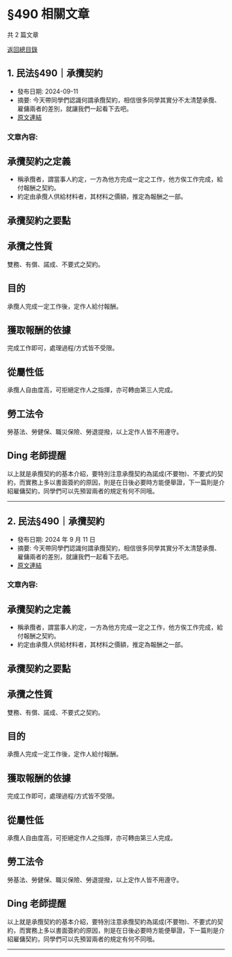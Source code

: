 # §490 相關文章

共 2 篇文章

[返回總目錄](00_總目錄.md)

## 1. 民法§490｜承攬契約

- 發布日期: 2024-09-11
- 摘要: 今天帶同學們認識何謂承攬契約，相信很多同學其實分不太清楚承攬、雇傭兩者的差別，就讓我們一起看下去吧。
- [原文連結](https://www.jasper-realestate.com/%e6%b0%91%e6%b3%95490_%e6%89%bf%e6%94%ac_%e5%a5%91%e7%b4%84/)

### 文章內容:

## 承攬契約之定義

- 稱承攬者，謂當事人約定，一方為他方完成一定之工作，他方俟工作完成，給付報酬之契約。
- 約定由承攬人供給材料者，其材料之價額，推定為報酬之一部。

## 承攬契約之要點

## 承攬之性質

雙務、有償、諾成、不要式之契約。

## 目的

承攬人完成一定工作後，定作人給付報酬。

## 獲取報酬的依據

完成工作即可，處理過程/方式皆不受限。

## 從屬性低

承攬人自由度高，可拒絕定作人之指揮，亦可轉由第三人完成。

## 勞工法令

勞基法、勞健保、職災保險、勞退提撥，以上定作人皆不用遵守。

## Ding 老師提醒

以上就是承攬契約的基本介紹，要特別注意承攬契約為諾成(不要物)、不要式的契約，而實務上多以書面簽約的原因，則是在日後必要時方能便舉證，下一篇則是介紹雇傭契約，同學們可以先預習兩者的規定有何不同哦。

---

## 2. 民法§490｜承攬契約

- 發布日期: 2024 年 9 月 11 日
- 摘要: 今天帶同學們認識何謂承攬契約，相信很多同學其實分不太清楚承攬、雇傭兩者的差別，就讓我們一起看下去吧。
- [原文連結](https://www.jasper-realestate.com/%e6%b0%91%e6%b3%95490_%e6%89%bf%e6%94%ac_%e5%a5%91%e7%b4%84/)

### 文章內容:

## 承攬契約之定義

- 稱承攬者，謂當事人約定，一方為他方完成一定之工作，他方俟工作完成，給付報酬之契約。
- 約定由承攬人供給材料者，其材料之價額，推定為報酬之一部。

## 承攬契約之要點

## 承攬之性質

雙務、有償、諾成、不要式之契約。

## 目的

承攬人完成一定工作後，定作人給付報酬。

## 獲取報酬的依據

完成工作即可，處理過程/方式皆不受限。

## 從屬性低

承攬人自由度高，可拒絕定作人之指揮，亦可轉由第三人完成。

## 勞工法令

勞基法、勞健保、職災保險、勞退提撥，以上定作人皆不用遵守。

## Ding 老師提醒

以上就是承攬契約的基本介紹，要特別注意承攬契約為諾成(不要物)、不要式的契約，而實務上多以書面簽約的原因，則是在日後必要時方能便舉證，下一篇則是介紹雇傭契約，同學們可以先預習兩者的規定有何不同哦。

---

